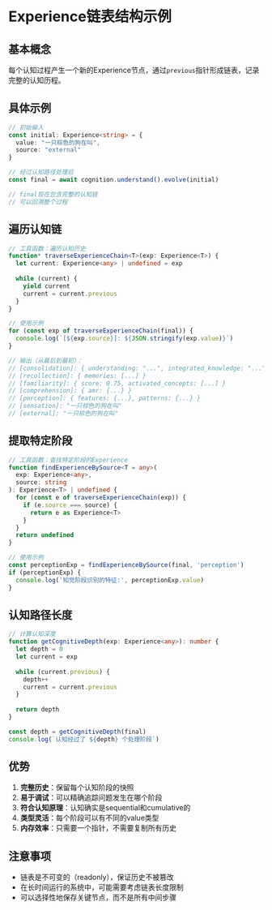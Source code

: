 # Experience链表结构示例

## 基本概念

每个认知过程产生一个新的Experience节点，通过`previous`指针形成链表，记录完整的认知历程。

## 具体示例

```typescript
// 初始输入
const initial: Experience<string> = {
  value: "一只棕色的狗在叫",
  source: "external"
}

// 经过认知路径处理后
const final = await cognition.understand().evolve(initial)

// final现在包含完整的认知链
// 可以回溯整个过程
```

## 遍历认知链

```typescript
// 工具函数：遍历认知历史
function* traverseExperienceChain<T>(exp: Experience<T>) {
  let current: Experience<any> | undefined = exp
  
  while (current) {
    yield current
    current = current.previous
  }
}

// 使用示例
for (const exp of traverseExperienceChain(final)) {
  console.log(`[${exp.source}]: ${JSON.stringify(exp.value)}`)
}

// 输出（从最后到最初）：
// [consolidation]: { understanding: "...", integrated_knowledge: "..." }
// [recollection]: { memories: [...] }  
// [familiarity]: { score: 0.75, activated_concepts: [...] }
// [comprehension]: { amr: {...} }
// [perception]: { features: {...}, patterns: {...} }
// [sensation]: "一只棕色的狗在叫"
// [external]: "一只棕色的狗在叫"
```

## 提取特定阶段

```typescript
// 工具函数：查找特定阶段的Experience
function findExperienceBySource<T = any>(
  exp: Experience<any>, 
  source: string
): Experience<T> | undefined {
  for (const e of traverseExperienceChain(exp)) {
    if (e.source === source) {
      return e as Experience<T>
    }
  }
  return undefined
}

// 使用示例
const perceptionExp = findExperienceBySource(final, 'perception')
if (perceptionExp) {
  console.log('知觉阶段识别的特征:', perceptionExp.value)
}
```

## 认知路径长度

```typescript
// 计算认知深度
function getCognitiveDepth(exp: Experience<any>): number {
  let depth = 0
  let current = exp
  
  while (current.previous) {
    depth++
    current = current.previous
  }
  
  return depth
}

const depth = getCognitiveDepth(final)
console.log(`认知经过了 ${depth} 个处理阶段`)
```

## 优势

1. **完整历史**：保留每个认知阶段的快照
2. **易于调试**：可以精确追踪问题发生在哪个阶段
3. **符合认知原理**：认知确实是sequential和cumulative的
4. **类型灵活**：每个阶段可以有不同的value类型
5. **内存效率**：只需要一个指针，不需要复制所有历史

## 注意事项

- 链表是不可变的（readonly），保证历史不被篡改
- 在长时间运行的系统中，可能需要考虑链表长度限制
- 可以选择性地保存关键节点，而不是所有中间步骤